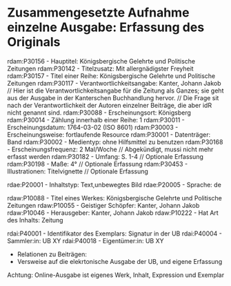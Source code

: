 # Zusammengesetzte Aufnahme einzelne Ausgabe: Erfassung des Originals
rdam:P30156 - Hauptitel:                                                   Königsbergische Gelehrte und Politische Zeitungen
rdam:P30142 - Titelzusatz:                                                 Mit allergnädigster Freyheit
rdam:P30157 - Titel einer Reihe:                                           Königsbergische Gelehrte und Politische Zeitungen
rdam:P30117 - Verantwortlichkeitsangabe:                                   Kanter, Johann Jakob
  // Hier ist die Verantwortlichkeitsangabe für die Zeitung als Ganzes; sie geht aus der Ausgabe in der Kanterschen Buchhandlung hervor.
  // Die Frage sit nach der Verantwortlichkeit der Autoren einzelner Beiträge, die aber idR nicht genannt sind.
rdam:P30088 - Erscheinungsort:                                             Königsberg
rdam:P30014 - Zählung innerhalb einer Reihe:                               1
rdam:P30011 - Erscheinungsdatum:                                           1764-03-02 (ISO 8601)
rdam:P30003 - Erscheinungsweise:                                           fortlaufende Resource
rdam:P30001 - Datenträger:                                                 Band
rdam:P30002 - Medientyp:                                                   ohne Hilfsmittel zu benutzen
rdam:P30168 - Erscheinungsfrequenz:                                        2 Mal/Woche 
  // Abgekündigt, mussi nicht mehr erfasst werden
rdam:P30182 - Umfang:                                                      S. 1-4
  // Optionale Erfassung
rdam:P30198 - Maße:                                                        4°
  // Optionale Erfassung
rdam:P30453 - Illustrationen:                                              Titelvignette
  // Optionale Erfassung

rdae:P20001 - Inhaltstyp:                                                  Text,unbewegtes Bild
rdae:P20005 - Sprache:                                                     de

rdaw:P10088 - Titel eines Werkes:                                          Königsbergische Gelehrte und Politische Zeitungen
rdaw:P10055 - Geistiger Schöpfer:                                          Kanter, Johann Jakob
rdaw:P10046 - Herausgeber:                                                 Kanter, Johann Jakob
rdaw:P10222 - Hat Art des Inhalts:                                         Zeitung

rdai:P40001 - Identifikator des Exemplars:                                 Signatur in der UB
rdai:P40004 - Sammler:in:                                                  UB XY
rdai:P40018 - Eigentümer:in:                                               UB XY

+ Relationen zu Beiträgen:
+ Versweise auf die elekrtonische Ausgabe der UB, und eigene Erfassung

Achtung: Online-Ausgabe ist eigenes Werk, Inhalt, Expression und Exemplar



